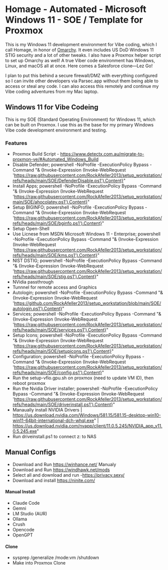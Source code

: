 # Homage - Automated - Microsoft Windows 11 - SOE / Template for Proxmox

This is my Windows 11 development environment for Vibe coding, which I call Homage, in honor of [Omarchy](https://omarchy.org/). It even includes US DoD Windows 11 STIG security and a lot of other tweaks. I also have a Proxmox helper script to set up Omarchy as well! A true Viber code environment has Windows, Linux, and macOS all at once. Here comes a Salesforce clone—Lez Go!

I plan to put this behind a secure firewall/DMZ with everything configured so I can invite other developers via Parsec.app without them being able to access or steal any code. I can also access this remotely and continue my Vibe coding adventures from my Mac laptop.

## Windows 11 for Vibe Codeing

This is my SOE (Standard Operating Environment) for Windows 11, which can be built on Proxmox. I use this as the base for my primary Windows Vibe code development environment and testing.

### Features 

- Proxmox Build Script - https://www.detectx.com.au/migrate-to-proxmon-ve/#Automated_Windows_Build
- Disable Defender; powershell -NoProfile -ExecutionPolicy Bypass -Command "& {Invoke-Expression (Invoke-WebRequest 'https://raw.githubusercontent.com/RockAfeller2013/setup_workstation/refs/heads/main/SOE/DefenderDisable.ps1').Content}" 
- Install Apps; powershell -NoProfile -ExecutionPolicy Bypass -Command "& {Invoke-Expression (Invoke-WebRequest 'https://raw.githubusercontent.com/RockAfeller2013/setup_workstation/main/SOE/ahocolatey.ps1').Content}"
- Setup BIGINFO; powershell -NoProfile -ExecutionPolicy Bypass -Command "& {Invoke-Expression (Invoke-WebRequest 'https://raw.githubusercontent.com/RockAfeller2013/setup_workstation/refs/heads/main/SOE/bginfo.ps1').Content}"
- Setup Open-Shell
- Use Licnese from MSDN Microsoft Windows 11 - Enterprise; powershell -NoProfile -ExecutionPolicy Bypass -Command "& {Invoke-Expression (Invoke-WebRequest 'https://raw.githubusercontent.com/RockAfeller2013/setup_workstation/refs/heads/main/SOE/kms.ps1').Content}" 
- NIST DSTIG; powershell -NoProfile -ExecutionPolicy Bypass -Command "& {Invoke-Expression (Invoke-WebRequest 'https://raw.githubusercontent.com/RockAfeller2013/setup_workstation/refs/heads/main/SOE/stig.ps1').Content}" 
- NVidia passthrough
- Tunnnel for remote access and Graphics
- Autologin; powershell -NoProfile -ExecutionPolicy Bypass -Command "& {Invoke-Expression (Invoke-WebRequest 'https://github.com/RockAfeller2013/setup_workstation/blob/main/SOE/autologin.ps1').Content}" 
- Services; powershell -NoProfile -ExecutionPolicy Bypass -Command "& {Invoke-Expression (Invoke-WebRequest 'https://raw.githubusercontent.com/RockAfeller2013/setup_workstation/refs/heads/main/SOE/services.ps1').Content}" 
- Setup Icons; powershell -NoProfile -ExecutionPolicy Bypass -Command "& {Invoke-Expression (Invoke-WebRequest 'https://raw.githubusercontent.com/RockAfeller2013/setup_workstation/refs/heads/main/SOE/setupicons.ps1').Content}"
- Configuration; powershell -NoProfile -ExecutionPolicy Bypass -Command "& {Invoke-Expression (Invoke-WebRequest 'https://raw.githubusercontent.com/RockAfeller2013/setup_workstation/refs/heads/main/SOE/config.ps1').Content}"
- Run the setup-vfio.gpu.sh on proxmox (need to update VM ID), then reboot proxmox
- Run the Nvidia Driver installer; powershell -NoProfile -ExecutionPolicy Bypass -Command "& {Invoke-Expression (Invoke-WebRequest 'https://raw.githubusercontent.com/RockAfeller2013/setup_workstation/refs/heads/main/SOE/driverinstall.ps1').Content}"
- Manaually install NVIDIA Drivers
| https://us.download.nvidia.com/Windows/581.15/581.15-desktop-win10-win11-64bit-international-dch-whql.exe"
| https://us.download.nvidia.com/nvapp/client/11.0.5.245/NVIDIA_app_v11.0.5.245.exe"
- Run driveinstall.ps1 to connect z: to NAS


## Manual Configs
- Download and Run https://winhance.net/ Manualy 
- Download and Run https://windhawk.net/mods
- Select all and download and run -https://privacy.sexy/
- Download and install https://ninite.com/

#### Manual Install
- Claude Code
- Gemni
- LM Studio (AUR)
- Ollama
- Crush
- Opencode
- OpenGPT

#### Clone
- sysprep /generalize /mode:vm /shutdown
- Make into Proxmox Clone
